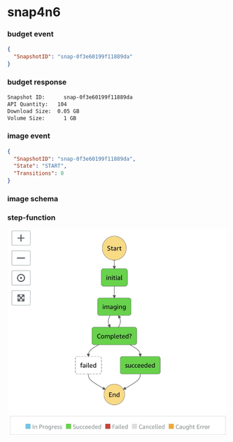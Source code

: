 # snap4n6




### budget event

```json
{
  "SnapshotID": "snap-0f3e60199f11889da"
}
```

### budget response

```text
Snapshot ID: 	  snap-0f3e60199f11889da
API Quantity: 	104
Download Size: 	0.05 GB
Volume Size: 	  1 GB
```

### image event

```json
{
  "SnapshotID": "snap-0f3e60199f11889da",
  "State": "START",
  "Transitions": 0
}
```

### image schema



### step-function

![Snap4n6 Step Function](SNAP4N6.jpg)